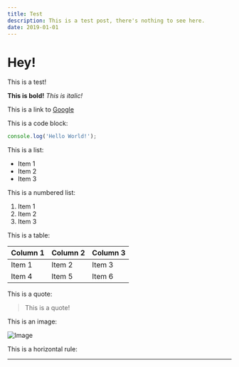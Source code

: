 ```yaml
---
title: Test
description: This is a test post, there's nothing to see here.
date: 2019-01-01
---
```


# Hey!

This is a test!

**This is bold!**
*This is italic!*

This is a link to [Google](https://google.com)

This is a code block:

```js
console.log('Hello World!');
```

This is a list:

- Item 1
- Item 2
- Item 3

This is a numbered list:

1. Item 1
2. Item 2
3. Item 3

This is a table:

| Column 1 | Column 2 | Column 3 |
| -------- | -------- | -------- |
| Item 1   | Item 2   | Item 3   |
| Item 4   | Item 5   | Item 6   |

This is a quote:

> This is a quote!

This is an image:

![Image](https://i.imgur.com/1Q9ZQ9A.png)

This is a horizontal rule:

---
